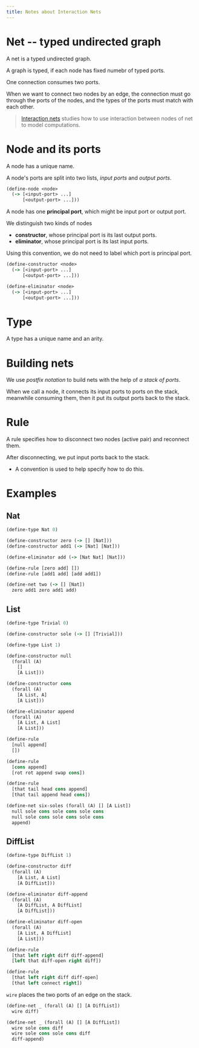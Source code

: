 ```yaml
---
title: Notes about Interaction Nets
---
```


# Net -- typed undirected graph

A net is a typed undirected graph.

A graph is typed, if each node has fixed numebr of typed ports.

One connection consumes two ports.

When we want to connect two nodes by an edge,
the connection must go through the ports of the nodes,
and the types of the ports must match with each other.

> [Interaction nets](https://en.wikipedia.org/wiki/Interaction_nets)
> studies how to use interaction
> between nodes of net
> to model computations.

# Node and its ports

A node has a unique name.

A node's ports are split into two lists,
_input ports_ and _output ports_.

```clojure
(define-node <node>
  (-> [<input-port> ...]
      [<output-port> ...]))
```

A node has one **principal port**,
which might be input port or output port.

We distinguish two kinds of nodes

- **constructor**, whose principal port is its last output ports.
- **eliminator**, whose principal port is its last input ports.

Using this convention,
we do not need to label
which port is principal port.

```clojure
(define-constructor <node>
  (-> [<input-port> ...]
      [<output-port> ...]))

(define-eliminator <node>
  (-> [<input-port> ...]
      [<output-port> ...]))
```

# Type

A type has a unique name and an arity.

# Building nets

We use *postfix notation* to build nets
with the help of *a stack of ports*.

When we call a node,
it connects its input ports to ports on the stack,
meanwhile consuming them,
then it put its output ports back to the stack.

# Rule

A rule specifies
how to disconnect two nodes (active pair)
and reconnect them.

After disconnecting, we put input ports back to the stack.

- A convention is used to help specify how to do this.

# Examples

## Nat

```clojure
(define-type Nat 0)

(define-constructor zero (-> [] [Nat]))
(define-constructor add1 (-> [Nat] [Nat]))

(define-eliminator add (-> [Nat Nat] [Nat]))

(define-rule [zero add] [])
(define-rule [add1 add] [add add1])

(define-net two (-> [] [Nat])
  zero add1 zero add1 add)
```

## List

```clojure
(define-type Trivial 0)

(define-constructor sole (-> [] [Trivial]))

(define-type List 1)

(define-constructor null
  (forall (A)
    []
    [A List]))

(define-constructor cons
  (forall (A)
    [A List, A]
    [A List]))

(define-eliminator append
  (forall (A)
    [A List, A List]
    [A List]))

(define-rule
  [null append]
  [])

(define-rule
  [cons append]
  [rot rot append swap cons])

(define-rule
  [that tail head cons append]
  [that tail append head cons])

(define-net six-soles (forall (A) [] [A List])
  null sole cons sole cons sole cons
  null sole cons sole cons sole cons
  append)
```

## DiffList

```clojure
(define-type DiffList 1)

(define-constructor diff
  (forall (A)
    [A List, A List]
    [A DiffList]))

(define-eliminator diff-append
  (forall (A)
    [A DiffList, A DiffList]
    [A DiffList]))

(define-eliminator diff-open
  (forall (A)
    [A List, A DiffList]
    [A List]))

(define-rule
  [that left right diff diff-append]
  [left that diff-open right diff])

(define-rule
  [that left right diff diff-open]
  [that left connect right])
```

`wire` places the two ports of an edge on the stack.

```clojure
(define-net _ (forall (A) [] [A DiffList])
  wire diff)

(define-net _ (forall (A) [] [A DiffList])
  wire sole cons diff
  wire sole cons sole cons diff
  diff-append)
```

